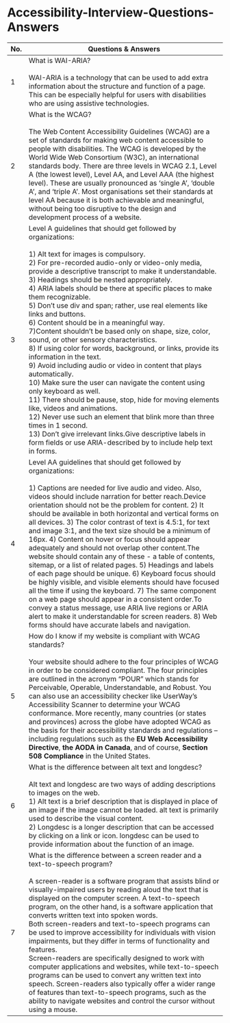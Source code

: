 # Accessibility-Interview-Questions-Answers
| No. | Questions & Answers                                                                                                                                                  |
| --- | ----------------------------------------------------------------------------------------------------------------------------------------------------------------- |
| 1   | What is WAI-ARIA? <br/><br/> WAI-ARIA is a technology that can be used to add extra information about the structure and function of a page. This can be especially helpful for users with disabilities who are using assistive technologies.
| 2   | What is the WCAG? <br/><br/> The Web Content Accessibility Guidelines (WCAG) are a set of standards for making web content accessible to people with disabilities. The WCAG is developed by the World Wide Web Consortium (W3C), an international standards body. There are three levels in WCAG 2.1, Level A (the lowest level), Level AA, and Level AAA (the highest level). These are usually pronounced as ‘single A’, ‘double A’, and ‘triple A’. Most organisations set their standards at level AA because it is both achievable and meaningful, without being too disruptive to the design and development process of a website. 
| 3   | Level A guidelines that should get followed by organizations: <br/><br/> 1) Alt text for images is compulsory.<br/> 2) For pre-recorded audio-only or video-only media, provide a descriptive transcript to make it understandable.<br/> 3) Headings should be nested appropriately.<br/> 4) ARIA labels should be there at specific places to make them recognizable.<br/> 5) Don’t use div and span; rather, use real elements like links and buttons.<br/> 6) Content should be in a meaningful way.<br/> 7)Content shouldn’t be based only on shape, size, color, sound, or other sensory characteristics.<br/> 8) If using color for words, background, or links, provide its information in the text.<br/> 9) Avoid including audio or video in content that plays automatically.<br/> 10) Make sure the user can navigate the content using only keyboard as well.<br/> 11) There should be pause, stop, hide for moving elements like, videos and animations.<br/> 12) Never use such an element that blink more than three times in 1 second.<br/> 13) Don’t give irrelevant links.Give descriptive labels in form fields or use ARIA-described by to include help text in forms.
| 4   | Level AA guidelines that should get followed by organizations:<br/><br/> 1) Captions are needed for live audio and video. Also, videos should include narration for better reach.Device orientation should not be the problem for content. 2) It should be available in both horizontal and vertical forms on all devices. 3) The color contrast of text is 4.5:1, for text and image 3:1, and the text size should be a minimum of 16px. 4) Content on hover or focus should appear adequately and should not overlap other content.The website should contain any of these - a table of contents, sitemap, or a list of related pages. 5) Headings and labels of each page should be unique. 6) Keyboard focus should be highly visible, and visible elements should have focused all the time if using the keyboard. 7) The same component on a web page should appear in a consistent order.To convey a status message, use ARIA live regions or ARIA alert to make it understandable for screen readers. 8) Web forms should have accurate labels and navigation.
| 5   | How do I know if my website is compliant with WCAG standards? <br/><br/> Your website should adhere to the four principles of WCAG in order to be considered compliant. The four principles are outlined in the acronym “POUR” which stands for Perceivable, Operable, Understandable, and Robust. You can also use an accessibility checker like UserWay’s Accessibility Scanner to determine your WCAG conformance. More recently, many countries (or states and provinces) across the globe have adopted WCAG as the basis for their accessibility standards and regulations – including regulations such as the <strong>EU Web Accessibility Directive</strong>, <strong>the AODA in Canada</strong>, and of course, <strong>Section 508 Compliance</strong> in the United States.
| 6   | What is the difference between alt text and longdesc? <br/><br/> Alt text and longdesc are two ways of adding descriptions to images on the web. <br/> 1) Alt text is a brief description that is displayed in place of an image if the image cannot be loaded. alt text is primarily used to describe the visual content. <br/> 2) Longdesc is a longer description that can be accessed by clicking on a link or icon. longdesc can be used to provide information about the function of an image.
| 7   | What is the difference between a screen reader and a text-to-speech program? <br/><br/> A screen-reader is a software program that assists blind or visually-impaired users by reading aloud the text that is displayed on the computer screen. A text-to-speech program, on the other hand, is a software application that converts written text into spoken words. <br/> Both screen-readers and text-to-speech programs can be used to improve accessibility for individuals with vision impairments, but they differ in terms of functionality and features. <br/> Screen-readers are specifically designed to work with computer applications and websites, while text-to-speech programs can be used to convert any written text into speech. Screen-readers also typically offer a wider range of features than text-to-speech programs, such as the ability to navigate websites and control the cursor without using a mouse.


